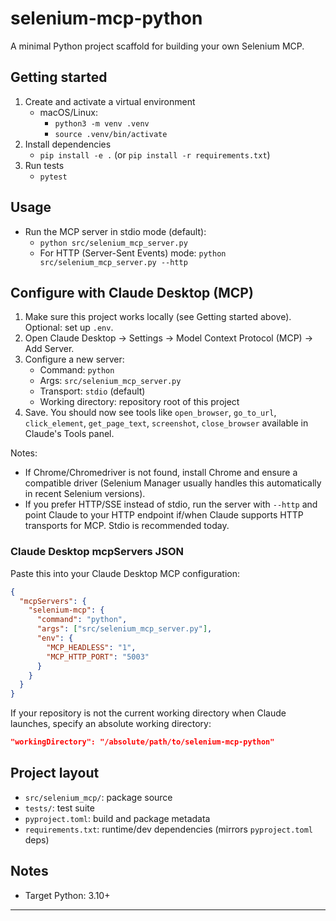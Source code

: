 # selenium-mcp-python

A minimal Python project scaffold for building your own Selenium MCP.

## Getting started

1. Create and activate a virtual environment
   - macOS/Linux:
     - `python3 -m venv .venv`
     - `source .venv/bin/activate`
2. Install dependencies
   - `pip install -e .` (or `pip install -r requirements.txt`)
3. Run tests
   - `pytest`

## Usage

- Run the MCP server in stdio mode (default):
  - `python src/selenium_mcp_server.py`
  - For HTTP (Server-Sent Events) mode: `python src/selenium_mcp_server.py --http`

## Configure with Claude Desktop (MCP)

1. Make sure this project works locally (see Getting started above). Optional: set up `.env`.
2. Open Claude Desktop → Settings → Model Context Protocol (MCP) → Add Server.
3. Configure a new server:
   - Command: `python`
   - Args: `src/selenium_mcp_server.py`
   - Transport: `stdio` (default)
   - Working directory: repository root of this project
4. Save. You should now see tools like `open_browser`, `go_to_url`, `click_element`, `get_page_text`, `screenshot`, `close_browser` available in Claude's Tools panel.

Notes:
- If Chrome/Chromedriver is not found, install Chrome and ensure a compatible driver (Selenium Manager usually handles this automatically in recent Selenium versions).
- If you prefer HTTP/SSE instead of stdio, run the server with `--http` and point Claude to your HTTP endpoint if/when Claude supports HTTP transports for MCP. Stdio is recommended today.

### Claude Desktop mcpServers JSON

Paste this into your Claude Desktop MCP configuration:

```json
{
  "mcpServers": {
    "selenium-mcp": {
      "command": "python",
      "args": ["src/selenium_mcp_server.py"],
      "env": {
        "MCP_HEADLESS": "1",
        "MCP_HTTP_PORT": "5003"
      }
    }
  }
}
```

If your repository is not the current working directory when Claude launches, specify an absolute working directory:

```json
"workingDirectory": "/absolute/path/to/selenium-mcp-python"
```

## Project layout

- `src/selenium_mcp/`: package source
- `tests/`: test suite
- `pyproject.toml`: build and package metadata
- `requirements.txt`: runtime/dev dependencies (mirrors `pyproject.toml` deps)

## Notes
- Target Python: 3.10+


---

